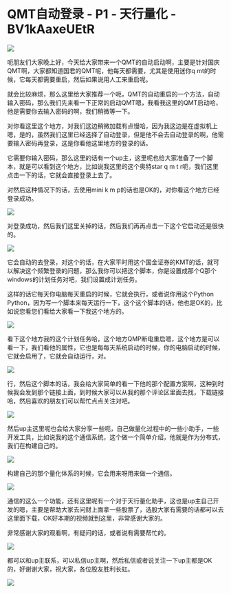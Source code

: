 # QMT自动登录 - P1 - 天行量化 - BV1kAaxeUEtR

![](img/b35d98bc98a564069eeb79afd5f6a940_0.png)

呃朋友们大家晚上好，今天给大家带来一个QMT的自动启动啊，主要是针对国庆QMT啊，大家都知道国君的QMT呢，他每天都需要，尤其是使用迷你q mt的时候，它每天都需要重启，然后如果说用人工来重启呢。

就会比较麻烦，那么这里给大家推荐一个呃，QMT的自动重启的一个方法，自动输入密码，那么我们先来看一下正常的启动QMT嗯，我看我这里的QMT启动哈，他是需要你去输入密码的啊，我们稍微等一下。

对你看这里这个地方，对我们这边稍微加载有点慢哈，因为我这边是在虚拟机上嗯，是的，虽然我们这里已经选择了自动登录，但是他不会去自动登录的啊，他需要输入密码再登录，这是你看他这里地方的登录的话。

它需要你输入密码，那么这里的话有一个up主，这里呢也给大家准备了一个脚本，就是可以看到这个地方，比如说我这里的这个奥特star q m t r呃，我们这里点击一下的话，它就会直接登录上去了。

对然后这种情况下的话，去使用mini k m p的话也是OK的，对你看这个地方已经登录成功。

![](img/b35d98bc98a564069eeb79afd5f6a940_2.png)

对登录成功，然后我们这里关掉的话，然后我们再再点击一下这个它启动还是很快的。

![](img/b35d98bc98a564069eeb79afd5f6a940_4.png)

它会自动的去登录，对这个的话，在大家平时用这个国金证券的KMT的话，就可以解决这个频繁登录的问题，那么我你可以把这个脚本，你是设置成那个Q那个windows的计划任务对吧，我们设置成计划任务。

这样的话它每天你电脑每天重启的时候，它就会执行，或者说你用这个Python Python，因为写一个脚本来每天运行一下，这个这个脚本的话，他也是OK的，比如说您看您们看给大家看一下我这个地方的。



![](img/b35d98bc98a564069eeb79afd5f6a940_6.png)

看下这个地方我的这个计划任务哈，这个地方QMP断电重启嗯，这个地方是可以看一下，我们看他的属性，它也是每每天系统启动的时候，你的电脑启动的时候，它就会启用了，它就会自动运行，对。



![](img/b35d98bc98a564069eeb79afd5f6a940_8.png)

行，然后这个脚本的话，我会给大家简单的看一下他的那个配置方案啊，这种到时候我会发到那个链接上面，到时候大家可以从我的那个评论区里面去找，下载链接哈，然后喜欢的朋友们可以帮忙点点关注对吧。



![](img/b35d98bc98a564069eeb79afd5f6a940_10.png)

然后up主这里呢也会给大家分享一些呃，自己做量化过程中的一些小助手，一些开发工具，比如说我的这个通信系统，这个做一个简单介绍，他就是作为分布式，我们在构建自己的。



![](img/b35d98bc98a564069eeb79afd5f6a940_12.png)

构建自己的那个量化体系的时候，它会用来呀用来做一个通信。

![](img/b35d98bc98a564069eeb79afd5f6a940_14.png)

通信的这么一个功能，还有这里呢有一个对于天行量化助手，这也是up主自己开发的嗯，主要是帮助大家去问财上面拿一些股票了，选股大家有需要的话都可以去这里面下载，OK好本期的视频就到这里，非常感谢大家的。

非常感谢大家的观看啊，有疑问的话，或者说有需要帮忙的。

![](img/b35d98bc98a564069eeb79afd5f6a940_16.png)

都可以和up主联系，可以私信up主啊，然后私信或者说关注一下up主都是OK的，好谢谢大家，祝大家，各位股友胜利长虹。



![](img/b35d98bc98a564069eeb79afd5f6a940_18.png)